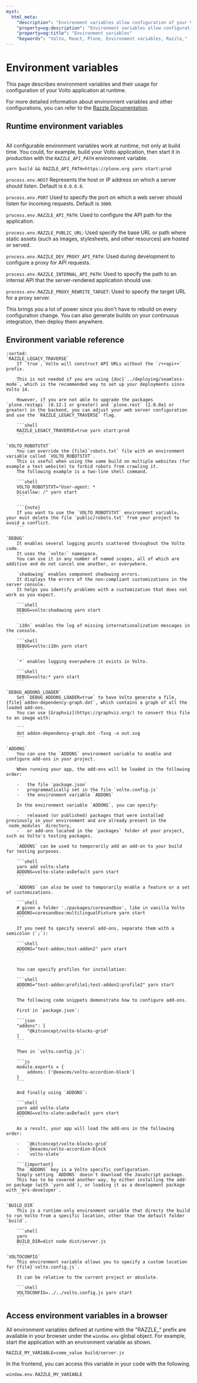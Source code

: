 ```yaml
---
myst:
  html_meta:
    "description": "Environment variables allow configuration of your Volto application at runtime."
    "property=og:description": "Environment variables allow configuration of your Volto application at runtime."
    "property=og:title": "Environment variables"
    "keywords": "Volto, React, Plone, Environment variables, Razzle,"
---
```


# Environment variables

This page describes environment variables and their usage for configuration of your Volto application at runtime.

For more detailed information about environment variables and other configurations, you can refer to the [Razzle Documentation](https://razzlejs.org/docs/environment-variables).


## Runtime environment variables

```{versionadded} 13
```

All configurable environment variables work at runtime, not only at build time.
You could, for example, build your Volto application, then start it in production with the `RAZZLE_API_PATH` environment variable.

```shell
yarn build && RAZZLE_API_PATH=https://plone.org yarn start:prod
```

`process.env.HOST`
    Represents the host or IP address on which a server should listen.
    Default is `0.0.0.0`.

`process.env.PORT`
    Used to specify the port on which a web server should listen for incoming requests.
    Default is `3000`.

`process.env.RAZZLE_API_PATH`: Used to configure the API path for the application.

`process.env.RAZZLE_PUBLIC_URL`: Used specify the base URL or path where static assets (such as images, stylesheets, and other resources) are hosted or served.

`process.env.RAZZLE_DEV_PROXY_API_PATH`: Used during development to configure a proxy for API requests.

`process.env.RAZZLE_INTERNAL_API_PATH`: Used to specify the path to an internal API that the server-rendered application should use.

`process.env.RAZZLE_PROXY_REWRITE_TARGET`: Used to specify the target URL for a proxy server.

This brings you a lot of power since you don't have to rebuild on every configuration change.
You can also generate builds on your continuous integration, then deploy them anywhere.

## Environment variable reference

````{glossary}
:sorted:
`RAZZLE_LEGACY_TRAVERSE`
    If `true`, Volto will construct API URLs without the `/++api++` prefix.

    This is not needed if you are using {doc}`../deploying/seamless-mode`, which is the recommended way to set up your deployments since Volto 14.

    However, if you are not able to upgrade the packages `plone.restapi` (8.12.1 or greater) and `plone.rest` (2.0.0a1 or greater) in the backend, you can adjust your web server configuration and use the `RAZZLE_LEGACY_TRAVERSE` flag.

    ```shell
    RAZZLE_LEGACY_TRAVERSE=true yarn start:prod
    ```

`VOLTO_ROBOTSTXT`
    You can override the {file}`robots.txt` file with an environment variable called `VOLTO_ROBOTSTXT`.
    This is useful when using the same build on multiple websites (for example a test website) to forbid robots from crawling it.
    The following example is a two-line shell command.

    ```shell
    VOLTO_ROBOTSTXT="User-agent: *
    Disallow: /" yarn start
    ```

    ```{note}
    If you want to use the `VOLTO_ROBOTSTXT` environment variable, your must delete the file `public/robots.txt` from your project to avoid a conflict.
    ```

`DEBUG`
    It enables several logging points scattered throughout the Volto code.
    It uses the `volto:` namespace.
    You can use it in any number of named scopes, all of which are additive and do not cancel one another, or everywhere.

    `shadowing` enables component shadowing errors.
    It displays the errors of the non-compliant customizations in the server console.
    It helps you identify problems with a customization that does not work as you expect.

    ```shell
    DEBUG=volto:shadowing yarn start
    ```

    `i18n` enables the log of missing internationalization messages in the console.

    ```shell
    DEBUG=volto:i18n yarn start
    ```

    `*` enables logging everywhere it exists in Volto.

    ```shell
    DEBUG=volto:* yarn start
    ```

`DEBUG_ADDONS_LOADER`
    Set `DEBUG_ADDONS_LOADER=true` to have Volto generate a file, {file}`addon-dependency-graph.dot`, which contains a graph of all the loaded add-ons.
    You can use [Graphviz](https://graphviz.org/) to convert this file to an image with:

    ```
    dot addon-dependency-graph.dot -Tsvg -o out.svg
    ```

`ADDONS`
    You can use the `ADDONS` environment variable to enable and configure add-ons in your project.

    When running your app, the add-ons will be loaded in the following order:

    -   the file `package.json`
    -   programmatically set in the file `volto.config.js`
    -   the environment variable `ADDONS`

    In the environment variable `ADDONS`, you can specify:

    -   released (or published) packages that were installed previously in your environment and are already present in the `node_modules` directory,
    -   or add-ons located in the `packages` folder of your project, such as Volto's testing packages.

    `ADDONS` can be used to temporarily add an add-on to your build for testing purposes.

    ```shell
    yarn add volto-slate
    ADDONS=volto-slate:asDefault yarn start
    ```

    `ADDONS` can also be used to temporarily enable a feature or a set of customizations.

    ```shell
    # given a folder './packages/coresandbox', like in vanilla Volto
    ADDONS=coresandbox:multilingualFixture yarn start
    ```

    If you need to specify several add-ons, separate them with a semicolon (`;`):

    ```shell
    ADDONS="test-addon;test-addon2" yarn start
    ```

    
    You can specify profiles for installation:
    
    ```shell
    ADDONS="test-addon:profile1;test-addon2:profile2" yarn start
    ```

    The following code snippets demonstrate how to configure add-ons.

    First in `package.json`:
    
    ```json
    "addons": [
        "@kitconcept/volto-blocks-grid"
    ]
    ```

    Then in `volto.config.js`:

    ```js
    module.exports = {
        addons: ['@eeacms/volto-accordion-block']
    }
    ```

    And finally using `ADDONS`:

    ```shell
    yarn add volto-slate
    ADDONS=volto-slate:asDefault yarn start
    ```

    As a result, your app will load the add-ons in the following order:

    -   `@kitconcept/volto-blocks-grid`
    -   `@eeacms/volto-accordion-block`
    -   `volto-slate`

    ```{important}
    The `ADDONS` key is a Volto specific configuration.
    Simply setting `ADDONS` doesn't download the JavaScript package.
    This has to be covered another way, by either installing the add-on package (with `yarn add`), or loading it as a development package with `mrs-developer`.
    ```

`BUILD_DIR`
    This is a runtime-only environment variable that directs the build to run Volto from a specific location, other than the default folder `build`.

    ```shell
    yarn
    BUILD_DIR=dist node dist/server.js
    ```

`VOLTOCONFIG`
    This environment variable allows you to specify a custom location for {file}`volto.config.js`.

    It can be relative to the current project or absolute.

    ```shell
    VOLTOCONFIG=../../volto.config.js yarn start
    ```
````


## Access environment variables in a browser

All environment variables defined at runtime with the "RAZZLE_" prefix are available in your browser under the `window.env` global object.
For example, start the application with an environment variable as shown.

```shell
RAZZLE_MY_VARIABLE=some_value build/server.js
```

In the frontend, you can access this variable in your code with the following.

```shell
window.env.RAZZLE_MY_VARIABLE
```
